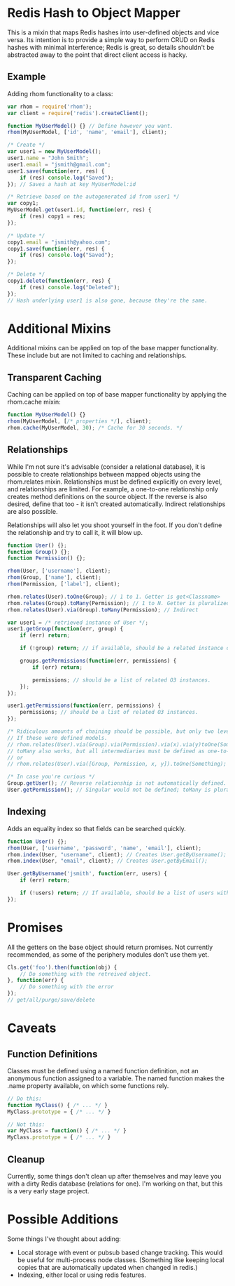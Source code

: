 Redis Hash to Object Mapper
============================

This is a mixin that maps Redis hashes into user-defined objects and vice versa. Its intention is to provide a simple way to perform CRUD on Redis hashes with minimal interference; Redis is great, so details shouldn't be abstracted away to the point that direct client access is hacky.

Example
--------

Adding rhom functionality to a class:

```javascript
var rhom = require('rhom');
var client = require('redis').createClient();

function MyUserModel() {} // Define however you want.
rhom(MyUserModel, ['id', 'name', 'email'], client);

/* Create */
var user1 = new MyUserModel();
user1.name = "John Smith";
user1.email = "jsmith@gmail.com";
user1.save(function(err, res) {
	if (res) console.log("Saved");
}); // Saves a hash at key MyUserModel:id

/* Retrieve based on the autogenerated id from user1 */
var copy1;
MyUserModel.get(user1.id, function(err, res) {
	if (res) copy1 = res;
});

/* Update */
copy1.email = "jsmith@yahoo.com";
copy1.save(function(err, res) {
	if (res) console.log("Saved");
});

/* Delete */
copy1.delete(function(err, res) {
	if (res) console.log("Deleted");
});
// Hash underlying user1 is also gone, because they're the same.
``` 

Additional Mixins
=================

Additional mixins can be applied on top of the base mapper functionality. These include but are not limited to caching and relationships.

Transparent Caching
-------------------

Caching can be applied on top of base mapper functionality by applying the rhom.cache mixin:

```javascript
function MyUserModel() {}
rhom(MyUserModel, [/* properties */], client);
rhom.cache(MyUserModel, 30); /* Cache for 30 seconds. */
```

Relationships
-------------

While I'm not sure it's advisable (consider a relational database), it is possible to create relationships between mapped objects using the rhom.relates mixin. Relationships must be defined explicitly on every level, and relationships are limited. For example, a one-to-one relationship only creates method definitions on the source object. If the reverse is also desired, define that too - it isn't created automatically. Indirect relationships are also possible.

Relationships will also let you shoot yourself in the foot. If you don't define the relationship and try to call it, it will blow up.

```javascript
function User() {};
function Group() {};
function Permission() {};

rhom(User, ['username'], client);
rhom(Group, ['name'], client);
rhom(Permission, ['label'], client);

rhom.relates(User).toOne(Group); // 1 to 1. Getter is get<Classname>
rhom.relates(Group).toMany(Permission); // 1 to N. Getter is pluralized get<Classnames>.
rhom.relates(User).via(Group).toMany(Permission); // Indirect

var user1 = /* retrieved instance of User */;
user1.getGroup(function(err, group) {
	if (err) return;

	if (!group) return; // if available, should be a related instance of group

	groups.getPermissions(function(err, permissions) {
		if (err) return;

		permissions; // should be a list of related O3 instances. 
	});
});

user1.getPermissions(function(err, permissions) {
	permissions; // should be a list of related O3 instances.
});

/* Ridiculous amounts of chaining should be possible, but only two levels is tested. */
// If these were defined models.
// rhom.relates(User).via(Group).via(Permission).via(x).via(y)toOne(Something);
// toMany also works, but all intermediaries must be defined as one-to-one.
// or
// rhom.relates(User).via([Group, Permission, x, y]).toOne(Something); // Same thing.

/* In case you're curious */
Group.getUser(); // Reverse relationship is not automatically defined.
User.getPermission(); // Singular would not be defined; toMany is pluralized.
```

Indexing
--------

Adds an equality index so that fields can be searched quickly.

```javascript
function User() {};
rhom(User, ['username', 'password', 'name', 'email'], client);
rhom.index(User, "username", client); // Creates User.getByUsername();
rhom.index(User, "email", client); // Creates User.getByEmail();

User.getByUsername('jsmith', function(err, users) {
	if (err) return;

	if (!users) return; // If available, should be a list of users with the given username.
});
```

Promises
========

All the getters on the base object should return promises. Not currently recommended, as some of the periphery modules don't use them yet.

```javascript
Cls.get('foo').then(function(obj) {
	// Do something with the retreived object.
}, function(err) {
	// Do something with the error	
});
// get/all/purge/save/delete
```

Caveats
=======

Function Definitions
--------------------

Classes must be defined using a named function definition, not an anonymous function assigned to a variable. The named function makes the .name property available, on which some functions rely.

```javascript
// Do this:
function MyClass() { /* ... */ }
MyClass.prototype = { /* ... */ }

// Not this:
var MyClass = function() { /* ... */ }
MyClass.prototype = { /* ... */ }
```

Cleanup
-------

Currently, some things don't clean up after themselves and may leave you with a dirty Redis database (relations for one).  I'm working on that, but this is a very early stage project.

Possible Additions 
==================

Some things I've thought about adding:
 * Local storage with event or pubsub based change tracking. This would be useful for multi-process node classes. (Something like keeping local copies that are automatically updated when changed in redis.)
 * Indexing, either local or using redis features.